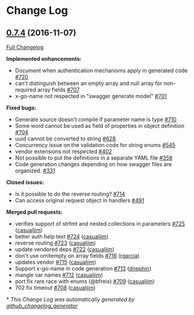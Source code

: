 # Change Log

## [0.7.4](https://github.com/krishna2090/go-swagger/tree/0.7.4) (2016-11-07)
[Full Changelog](https://github.com/krishna2090/go-swagger/compare/0.7.3...0.7.4)

**Implemented enhancements:**

- Document when authentication mechanisms apply in generated code [\#720](https://github.com/krishna2090/go-swagger/issues/720)
- can't distinguish between an empty array and null array for non-required array fields [\#707](https://github.com/krishna2090/go-swagger/issues/707)
- x-go-name not respected in "swagger generate model" [\#701](https://github.com/krishna2090/go-swagger/issues/701)

**Fixed bugs:**

- Generate source doesn't compile if parameter name is type [\#710](https://github.com/krishna2090/go-swagger/issues/710)
- Some word cannot be used as field of properties in object definition [\#704](https://github.com/krishna2090/go-swagger/issues/704)
- uuid cannot be converted to string [\#628](https://github.com/krishna2090/go-swagger/issues/628)
- Concurrency issue on the validation code for string enums [\#545](https://github.com/krishna2090/go-swagger/issues/545)
- vendor extensions not respected [\#402](https://github.com/krishna2090/go-swagger/issues/402)
- Not possible to put the definitions in a separate YAML file [\#358](https://github.com/krishna2090/go-swagger/issues/358)
- Code generation changes depending on how swagger files are organized. [\#331](https://github.com/krishna2090/go-swagger/issues/331)

**Closed issues:**

- Is it possible to do the reverse routing? [\#714](https://github.com/krishna2090/go-swagger/issues/714)
- Can access original request object in handlers [\#491](https://github.com/krishna2090/go-swagger/issues/491)

**Merged pull requests:**

- verifies support of strfmt and nested collections in parameters [\#725](https://github.com/krishna2090/go-swagger/pull/725) ([casualjim](https://github.com/casualjim))
- better auth help text [\#724](https://github.com/krishna2090/go-swagger/pull/724) ([casualjim](https://github.com/casualjim))
- reverse routing [\#723](https://github.com/krishna2090/go-swagger/pull/723) ([casualjim](https://github.com/casualjim))
- update vendored deps [\#722](https://github.com/krishna2090/go-swagger/pull/722) ([casualjim](https://github.com/casualjim))
- don't use omitempty on array fields [\#716](https://github.com/krishna2090/go-swagger/pull/716) ([rgarcia](https://github.com/rgarcia))
- updates vendor [\#715](https://github.com/krishna2090/go-swagger/pull/715) ([casualjim](https://github.com/casualjim))
- Support x-go-name in code generation [\#713](https://github.com/krishna2090/go-swagger/pull/713) ([dnephin](https://github.com/dnephin))
- mangle var names [\#712](https://github.com/krishna2090/go-swagger/pull/712) ([casualjim](https://github.com/casualjim))
- port fix rare race with enums \(@bfreis\) [\#709](https://github.com/krishna2090/go-swagger/pull/709) ([casualjim](https://github.com/casualjim))
- 702 fix timeout [\#708](https://github.com/krishna2090/go-swagger/pull/708) ([casualjim](https://github.com/casualjim))

\* *This Change Log was automatically generated by [github_changelog_generator](https://github.com/skywinder/Github-Changelog-Generator)*